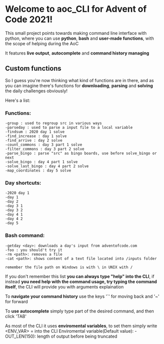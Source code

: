 # Welcome to aoc_CLI for Advent of Code 2021!
This small project points towards making command line interface
with python, where you can use **python**, **bash** and **user-made functions**, with the
scope of helping during the AoC

It features **live output**, **autocomplete** and **command history managing**

## Custom functions

So I guess you're now thinking what kind of functions are in there, and as you
can imagine there's functions for **downloading**, **parsing** and **solving** the daily
challenges obviously!

Here's a list:

   ### Functions:
    -group : used to regroup src in various ways
    -parseday : used to parse a input file to a local variable
    -findsum : 2020 day 1 solve
    -find_increase : day 1 solve 
    -find_arrive : day 2 solve
    -count_commons : day 3 part 1 solve
    -filter_commons : day 3 part 2 solve
    -parse_bingo : parse "src" as bingo boards, use before solve_bingo or next
    -solve_bingo : day 4 part 1 solve
    -solve_last_bingo : day 4 part 2 solve
    -map_coordinates : day 5 solve

   ### Day shortcuts:
    -2020 day 1 
    -day 1
    -day 2
    -day 3 1
    -day 3 2
    -day 4 1
    -day 4 2
    -day 5

   ### Bash command:
    -getday <day>: downloads a day's input from adventofcode.com
    -foo : you should't try it
    -rm <path>: removes a file
    -cat <path>: shows content of a text file located into /inputs folder
    
    remember the file path on Windows is with \ in UNIX with /

If you don't remember this list **you can always type "help" into the CLI**, if
instead **you need help with the command usage, try typing the command itself**, the
CLI will provide you with arguments explaination

To **navigate your command history** use the keys '`' for moving back and '~' for forward

To **use autocomplete** simply type part of the desired command, and then click 'TAB'

As most of the CLI it uses **enviromental variables**, to set them simply write
<ENV_VAR> = <new value> into the CLI
Enviromental variable(Default value):
 -OUT_LEN(150): length of output before being truncated
